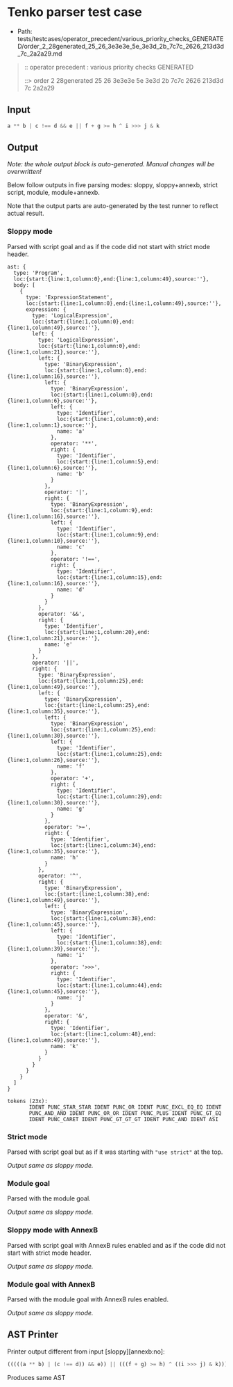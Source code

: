 # Tenko parser test case

- Path: tests/testcases/operator_precedent/various_priority_checks_GENERATED/order_2_28generated_25_26_3e3e3e_5e_3e3d_2b_7c7c_2626_213d3d_7c_2a2a29.md

> :: operator precedent : various priority checks GENERATED
>
> ::> order 2 28generated 25 26 3e3e3e 5e 3e3d 2b 7c7c 2626 213d3d 7c 2a2a29

## Input

`````js
a ** b | c !== d && e || f + g >= h ^ i >>> j & k
`````

## Output

_Note: the whole output block is auto-generated. Manual changes will be overwritten!_

Below follow outputs in five parsing modes: sloppy, sloppy+annexb, strict script, module, module+annexb.

Note that the output parts are auto-generated by the test runner to reflect actual result.

### Sloppy mode

Parsed with script goal and as if the code did not start with strict mode header.

`````
ast: {
  type: 'Program',
  loc:{start:{line:1,column:0},end:{line:1,column:49},source:''},
  body: [
    {
      type: 'ExpressionStatement',
      loc:{start:{line:1,column:0},end:{line:1,column:49},source:''},
      expression: {
        type: 'LogicalExpression',
        loc:{start:{line:1,column:0},end:{line:1,column:49},source:''},
        left: {
          type: 'LogicalExpression',
          loc:{start:{line:1,column:0},end:{line:1,column:21},source:''},
          left: {
            type: 'BinaryExpression',
            loc:{start:{line:1,column:0},end:{line:1,column:16},source:''},
            left: {
              type: 'BinaryExpression',
              loc:{start:{line:1,column:0},end:{line:1,column:6},source:''},
              left: {
                type: 'Identifier',
                loc:{start:{line:1,column:0},end:{line:1,column:1},source:''},
                name: 'a'
              },
              operator: '**',
              right: {
                type: 'Identifier',
                loc:{start:{line:1,column:5},end:{line:1,column:6},source:''},
                name: 'b'
              }
            },
            operator: '|',
            right: {
              type: 'BinaryExpression',
              loc:{start:{line:1,column:9},end:{line:1,column:16},source:''},
              left: {
                type: 'Identifier',
                loc:{start:{line:1,column:9},end:{line:1,column:10},source:''},
                name: 'c'
              },
              operator: '!==',
              right: {
                type: 'Identifier',
                loc:{start:{line:1,column:15},end:{line:1,column:16},source:''},
                name: 'd'
              }
            }
          },
          operator: '&&',
          right: {
            type: 'Identifier',
            loc:{start:{line:1,column:20},end:{line:1,column:21},source:''},
            name: 'e'
          }
        },
        operator: '||',
        right: {
          type: 'BinaryExpression',
          loc:{start:{line:1,column:25},end:{line:1,column:49},source:''},
          left: {
            type: 'BinaryExpression',
            loc:{start:{line:1,column:25},end:{line:1,column:35},source:''},
            left: {
              type: 'BinaryExpression',
              loc:{start:{line:1,column:25},end:{line:1,column:30},source:''},
              left: {
                type: 'Identifier',
                loc:{start:{line:1,column:25},end:{line:1,column:26},source:''},
                name: 'f'
              },
              operator: '+',
              right: {
                type: 'Identifier',
                loc:{start:{line:1,column:29},end:{line:1,column:30},source:''},
                name: 'g'
              }
            },
            operator: '>=',
            right: {
              type: 'Identifier',
              loc:{start:{line:1,column:34},end:{line:1,column:35},source:''},
              name: 'h'
            }
          },
          operator: '^',
          right: {
            type: 'BinaryExpression',
            loc:{start:{line:1,column:38},end:{line:1,column:49},source:''},
            left: {
              type: 'BinaryExpression',
              loc:{start:{line:1,column:38},end:{line:1,column:45},source:''},
              left: {
                type: 'Identifier',
                loc:{start:{line:1,column:38},end:{line:1,column:39},source:''},
                name: 'i'
              },
              operator: '>>>',
              right: {
                type: 'Identifier',
                loc:{start:{line:1,column:44},end:{line:1,column:45},source:''},
                name: 'j'
              }
            },
            operator: '&',
            right: {
              type: 'Identifier',
              loc:{start:{line:1,column:48},end:{line:1,column:49},source:''},
              name: 'k'
            }
          }
        }
      }
    }
  ]
}

tokens (23x):
       IDENT PUNC_STAR_STAR IDENT PUNC_OR IDENT PUNC_EXCL_EQ_EQ IDENT
       PUNC_AND_AND IDENT PUNC_OR_OR IDENT PUNC_PLUS IDENT PUNC_GT_EQ
       IDENT PUNC_CARET IDENT PUNC_GT_GT_GT IDENT PUNC_AND IDENT ASI
`````

### Strict mode

Parsed with script goal but as if it was starting with `"use strict"` at the top.

_Output same as sloppy mode._

### Module goal

Parsed with the module goal.

_Output same as sloppy mode._

### Sloppy mode with AnnexB

Parsed with script goal with AnnexB rules enabled and as if the code did not start with strict mode header.

_Output same as sloppy mode._

### Module goal with AnnexB

Parsed with the module goal with AnnexB rules enabled.

_Output same as sloppy mode._

## AST Printer

Printer output different from input [sloppy][annexb:no]:

````js
(((((a ** b) | (c !== d)) && e)) || (((f + g) >= h) ^ ((i >>> j) & k)));
````

Produces same AST
